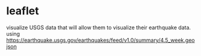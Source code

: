 # leaflet
visualize USGS data that will allow them to visualize their earthquake data.
using https://earthquake.usgs.gov/earthquakes/feed/v1.0/summary/4.5_week.geojson

